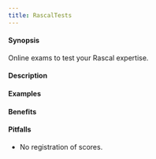 ```yaml
---
title: RascalTests
---
```



#### Synopsis

Online exams to test your Rascal expertise.

#### Description


#### Examples

#### Benefits

#### Pitfalls

* No registration of scores.

